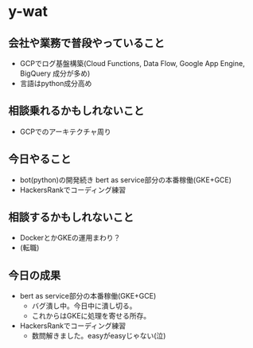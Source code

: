 # y-wat

## 会社や業務で普段やっていること
- GCPでログ基盤構築(Cloud Functions, Data Flow, Google App Engine, BigQuery 成分が多め)
- 言語はpython成分高め

## 相談乗れるかもしれないこと
- GCPでのアーキテクチャ周り

## 今日やること
- bot(python)の開発続き
bert as service部分の本番稼働(GKE+GCE)
- HackersRankでコーディング練習

## 相談するかもしれないこと
- DockerとかGKEの運用まわり？
- (転職)

## 今日の成果
- bert as service部分の本番稼働(GKE+GCE)
  - バグ潰し中。今日中に潰し切る。
  - これからはGKEに処理を寄せる所存。
- HackersRankでコーディング練習
  - 数問解きました。easyがeasyじゃない(泣)